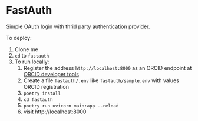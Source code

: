 # FastAuth

Simple OAuth login with thrid party authentication provider.

To deploy:

1. Clone me
2. `cd` to `fastauth`
3. To run locally:
   1. Register the address `http://localhost:8000` as an ORCID endpoint at [ORCID developer tools](https://orcid.org/developer-tools)
   1. Create a file `fastauth/.env` like `fastauth/sample.env` with values ORCID registration
   2. `poetry install`
   3. `cd fastauth`
   4. `poetry run uvicorn main:app --reload`
   5. visit http://localhost:8000


